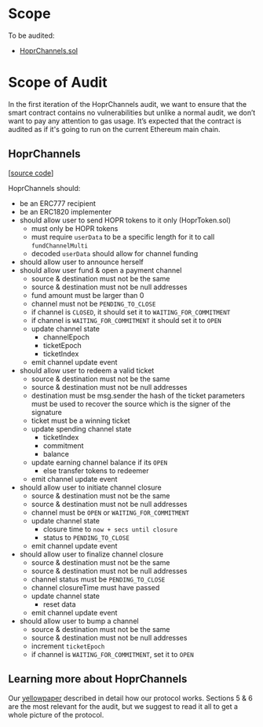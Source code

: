 # Scope

To be audited:

- [HoprChannels.sol](https://github.com/hoprnet/hoprnet/blob/ac3e541ee8b33ef3a76362b6a5c2b35263280769/packages/ethereum/contracts/HoprChannels.sol)

# Scope of Audit

In the first iteration of the HoprChannels audit, we want to ensure that the smart contract contains no vulnerabilities but unlike a normal audit, we don’t want to pay any attention to gas usage. It’s expected that the contract is audited as if it's going to run on the current Ethereum main chain.

## HoprChannels

[[source code](https://github.com/hoprnet/hoprnet/blob/ac3e541ee8b33ef3a76362b6a5c2b35263280769/packages/ethereum/contracts/HoprChannels.sol)]

HoprChannels should:

- be an ERC777 recipient
- be an ERC1820 implementer
- should allow user to send HOPR tokens to it only (HoprToken.sol)
  - must only be HOPR tokens
  - must require `userData` to be a specific length for it to call `fundChannelMulti`
  - decoded `userData` should allow for channel funding
- should allow user to announce herself
- should allow user fund & open a payment channel
  - source & destination must not be the same
  - source & destination must not be null addresses
  - fund amount must be larger than 0
  - channel must not be `PENDING_TO_CLOSE`
  - if channel is `CLOSED`, it should set it to `WAITING_FOR_COMMITMENT`
  - if channel is `WAITING_FOR_COMMITMENT` it should set it to `OPEN`
  - update channel state
    - channelEpoch
    - ticketEpoch
    - ticketIndex
  - emit channel update event
- should allow user to redeem a valid ticket
  - source & destination must not be the same
  - source & destination must not be null addresses
  - destination must be msg.sender
    the hash of the ticket parameters must be used to recover the source which is the signer of the signature
  - ticket must be a winning ticket
  - update spending channel state
    - ticketIndex
    - commitment
    - balance
  - update earning channel balance if its `OPEN`
    - else transfer tokens to redeemer
  - emit channel update event
- should allow user to initiate channel closure
  - source & destination must not be the same
  - source & destination must not be null addresses
  - channel must be `OPEN` or `WAITING_FOR_COMMITMENT`
  - update channel state
    - closure time to `now + secs until closure`
    - status to `PENDING_TO_CLOSE`
  - emit channel update event
- should allow user to finalize channel closure
  - source & destination must not be the same
  - source & destination must not be null addresses
  - channel status must be `PENDING_TO_CLOSE`
  - channel closureTime must have passed
  - update channel state
    - reset data
  - emit channel update event
- should allow user to bump a channel
  - source & destination must not be the same
  - source & destination must not be null addresses
  - increment `ticketEpoch`
  - if channel is `WAITING_FOR_COMMITMENT`, set it to `OPEN`

## Learning more about HoprChannels

Our [yellowpaper](https://github.com/hoprnet/hoprnet/blob/whitepaper-v2/docs/yellowpaper/yellowpaper.pdf) described in detail how our protocol works.
Sections 5 & 6 are the most relevant for the audit, but we suggest to read it all to get a whole picture of the protocol.
